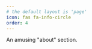 ```yaml
---
# the default layout is 'page'
icon: fas fa-info-circle
order: 4
---
```


An amusing "about" section.
